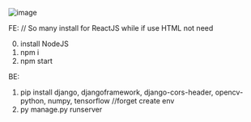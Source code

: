 ![image](https://github.com/ncc02/brain-tumor/assets/53702773/09f0f05c-89a4-4b41-b431-8d1df4143f0e)

FE: // So many install for ReactJS while if use HTML not need  

  0. install NodeJS 
  1. npm i
  2. npm start
   
BE:

  1. pip install django, djangoframework, django-cors-header, opencv-python, numpy, tensorflow //forget create env
  2. py manage.py runserver
